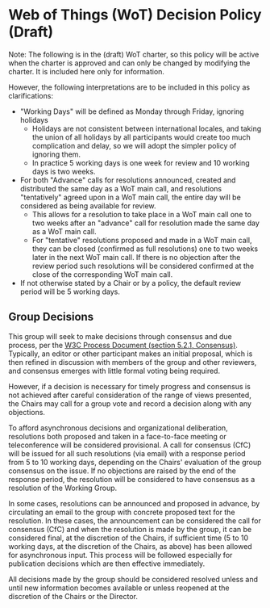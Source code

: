 # Web of Things (WoT) Decision Policy (Draft)
Note: The following is in the (draft) WoT charter, so this policy will be active when
the charter is approved and can only be changed by modifying the charter.  It is included here 
only for information.

However, the following interpretations are to be included in this policy as clarifications:
- "Working Days" will be defined as Monday through Friday, ignoring holidays
    - Holidays are not consistent between international locales, and taking the union of all holidays by all participants would create too much complication and delay, so we will adopt the simpler policy of ignoring them.
    - In practice 5 working days is one week for review and 10 working days is two weeks.
- For both "Advance" calls for resolutions announced, created and distributed the same day as a WoT main call, and resolutions "tentatively" agreed upon in a WoT main call, the entire day will be considered as being available for review.
    - This allows for a resolution to take place in a WoT main call one to two weeks after an "advance" call for resolution made the same day as a WoT main call.
    - For "tentative" resolutions proposed and made in a WoT main call, they can be closed (confirmed as full resolutions) one to two weeks later in the next WoT main call.  If there is no objection after the review period such resolutions will be considered confirmed at the close of the corresponding WoT main call.
- If not otherwise stated by a Chair or by a policy, the default review period will be 5 working days.

## Group Decisions
This group will seek to make decisions through consensus and due process, per the
<a href="https://www.w3.org/Consortium/Process/#Consensus">W3C Process Document (section 5.2.1, Consensus)</a>.
Typically, an editor or other participant makes an initial proposal, which is then refined in discussion with
members of the group and other reviewers, and consensus emerges with little formal voting being required.

However, if a decision is necessary for timely progress and consensus is not achieved after careful
consideration of the range of views presented, the Chairs may call for a group vote and record a decision along
with any objections.

To afford asynchronous decisions and organizational deliberation, resolutions
both proposed and taken in a face-to-face meeting or teleconference will be considered provisional.
A call for consensus (CfC) will be issued for all such resolutions (via email)
with a response period from 5 to 10 working days, depending on the Chairs' evaluation of the
group consensus on the issue.
If no objections are raised by the end of the response period, the resolution will be considered to have
consensus as a resolution of the Working Group.

In some cases, resolutions can be announced and proposed in advance, by circulating an email to the group
with concrete proposed text for the resolution.  In these cases, the announcement can be considered the
call for consensus (CfC) and when the resolution is made by the group, it can be considered final, at the
discretion of the Chairs, if sufficient time (5 to 10 working days, at the discretion of the Chairs, as above)
has been allowed for asynchronous input.
This process will be followed especially for publication decisions which are then effective immediately.

All decisions made by the group should be considered resolved unless and until new information becomes available
or unless reopened at the discretion of the Chairs or the Director.

